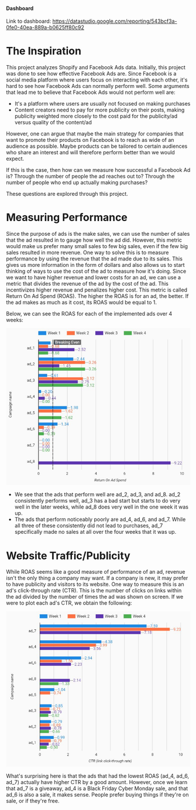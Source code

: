 #### Dashboard
Link to dashboard: https://datastudio.google.com/reporting/543bcf3a-0fe0-40ea-889a-b0625ff80c92


# The Inspiration
This project analyzes Shopify and Facebook Ads data.
Initially, this project was done to see how effective Facebook Ads are. Since Facebook is a social media platform where users focus on interacting with each other, it's hard to see how Facebook Ads can normally perform well. 
Some arguments that lead me to believe that Facebook Ads would not perform well are:
<ul>
  <li>It's a platform where users are usually not focused on making purchases</li>
  <li>Content creators need to pay for more publicity on their posts, making publicity weighted more closely to the cost paid for the publicity/ad versus quality of the content/ad</li>
  
  <!--<li> </li>-->
  
</ul>

However, one can argue that maybe the main strategy for companies that want to promote their products on Facebook is to reach as wide of an audience as possible. Maybe products can be tailored to certain audiences who share an interest and will therefore perform better than we would expect.

If this is the case, then how can we measure how successful a Facebook Ad is? Through the number of people the ad reaches out to? Through the number of people who end up actually making purchases?

These questions are explored through this project.
<!-- talk about users/creators/advertisors and their interests -->

# Measuring Performance
Since the purpose of ads is the make sales, we can use the number of sales that the ad resulted in to gauge how well the ad did. However, this metric would make us prefer many small sales to few big sales, even if the few big sales resulted in more revenue. One way to solve this is to measure performance by using the revenue that the ad made due to its sales. This gives us more information in the form of dollars and also allows us to start thinking of ways to use the cost of the ad to measure how it's doing. Since we want to have higher revenue and lower costs for an ad, we can use a metric that divides the revenue of the ad by the cost of the ad. This incentivizes higher revenue and penalizes higher cost. This metric is called Return On Ad Spend (ROAS). The higher the ROAS is for an ad, the better. If the ad makes as much as it cost, its ROAS would be equal to 1.

Below, we can see the ROAS for each of the implemented ads over 4 weeks:

<p align = "center">
  <img src = "images/ROAS_per_ad.JPG" width = 550>
</p>

- We see that the ads that perform well are ad_2, ad_3, and ad_8. ad_2 consistently performs well, ad_3 has a bad start but starts to do very well in the later weeks, while ad_8 does very well in the one week it was up.
- The ads that perform noticeably poorly are ad_4, ad_6, and ad_7. While all three of these consistently did not lead to purchases, ad_7 specifically made no sales at all over the four weeks that it was up.

# Website Traffic/Publicity
While ROAS seems like a good measure of performance of an ad, revenue isn't the only thing a company may want. If a company is new, it may prefer to have publicity and visitors to its website. One way to measure this is an ad's click-through rate (CTR). This is the number of clicks on links within the ad divided by the number of times the ad was shown on screen. If we were to plot each ad's CTR, we obtain the following:

<p align = "center">
  <img src = "images/CTR_per_ad.JPG" width = 550>
</p>

What's surprising here is that the ads that had the lowest ROAS (ad_4, ad_6, ad_7) actually have higher CTR by a good amount.
However, once we learn that ad_7 is a giveaway, ad_4 is a Black Friday Cyber Monday sale, and that ad_6 is also a sale, it makes sense. People prefer buying things if they're on sale, or if they're free.


<!-- # Takeaways /
